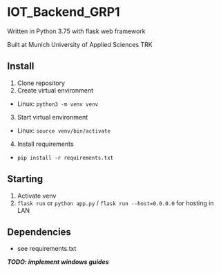 # IOT_Backend_GRP1
Written in Python 3.75 with flask web framework

Built at Munich University of Applied Sciences TRK

## Install
1. Clone repository
2. Create virtual environment
  - Linux: ```python3 -m venv venv```
3. Start virtual environment
  - Linux: ```source venv/bin/activate```
4. Install requirements
  - ```pip install -r requirements.txt```

## Starting
1. Activate venv
2. ```flask run``` or ```python app.py``` / ```flask run --host=0.0.0.0``` for hosting in LAN

## Dependencies
- see requirements.txt

***TODO: implement windows guides***
